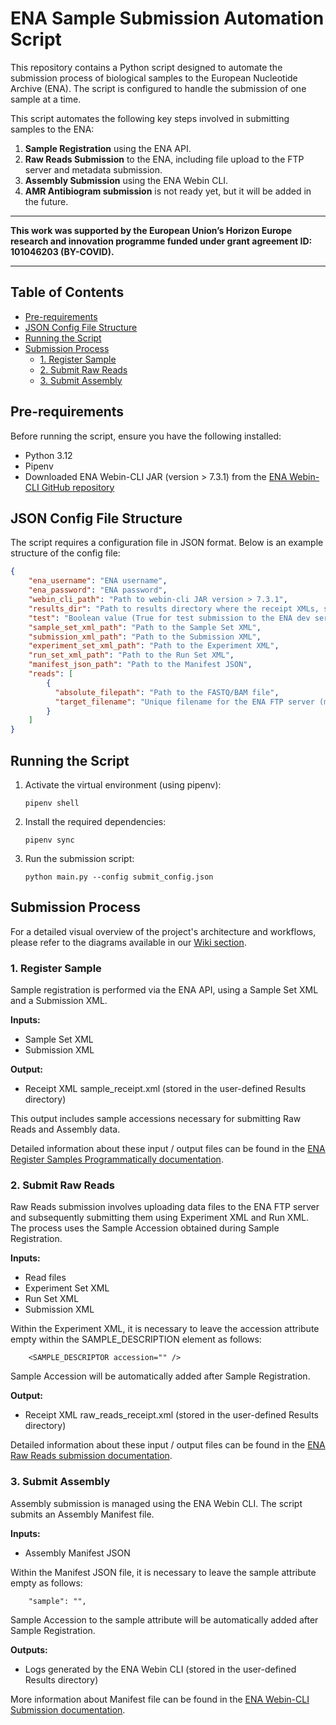 # ENA Sample Submission Automation Script

This repository contains a Python script designed to automate the submission process of biological samples to the European Nucleotide Archive (ENA). The script is configured to handle the submission of one sample at a time.

This script automates the following key steps involved in submitting samples to the ENA:
1. **Sample Registration** using the ENA API.
2. **Raw Reads Submission** to the ENA, including file upload to the FTP server and metadata submission.
3. **Assembly Submission** using the ENA Webin CLI.
4. **AMR Antibiogram submission** is not ready yet, but it will be added in the future.

---

**This work was supported by the European Union’s Horizon Europe research and innovation programme funded under grant agreement ID: 101046203 (BY-COVID).**

---

## Table of Contents
- [Pre-requirements](#pre-requirements)
- [JSON Config File Structure](#json-config-file-structure)
- [Running the Script](#running-the-script)
- [Submission Process](#submission-process)
  - [1. Register Sample](#1-sample-registration)
  - [2. Submit Raw Reads](#2-submit-raw-reads)
  - [3. Submit Assembly](#3-submit-assembly)

## Pre-requirements
Before running the script, ensure you have the following installed:
- Python 3.12
- Pipenv
- Downloaded ENA Webin-CLI JAR (version > 7.3.1) from the [ENA Webin-CLI GitHub repository](https://github.com/enasequence/webin-cli/releases)

## JSON Config File Structure
The script requires a configuration file in JSON format. Below is an example structure of the config file:

```json
{
    "ena_username": "ENA username",
    "ena_password": "ENA password",
    "webin_cli_path": "Path to webin-cli JAR version > 7.3.1",
    "results_dir": "Path to results directory where the receipt XMLs, submitted files and Assembly logs will be stored",
    "test": "Boolean value (True for test submission to the ENA dev server, False for production submission to the ENA prod server)",
    "sample_set_xml_path": "Path to the Sample Set XML",
    "submission_xml_path": "Path to the Submission XML",
    "experiment_set_xml_path": "Path to the Experiment XML",
    "run_set_xml_path": "Path to the Run Set XML",
    "manifest_json_path": "Path to the Manifest JSON",
    "reads": [
        {
          "absolute_filepath": "Path to the FASTQ/BAM file",
          "target_filename": "Unique filename for the ENA FTP server (must also be specified within the Run XML)"
        }
    ]
}
```

## Running the Script

1. Activate the virtual environment (using pipenv):

    ```shell
    pipenv shell
    ```

2. Install the required dependencies:

    ```shell
   pipenv sync
    ```

3. Run the submission script:

    ```shell
    python main.py --config submit_config.json
    ```

## Submission Process
For a detailed visual overview of the project's architecture and workflows, please refer to the diagrams available in our [Wiki section](https://github.com/cuspuk/ena_submit/wiki/ENA-Sample-Submission-Automation-Script).


### 1. Register Sample
Sample registration is performed via the ENA API, using a Sample Set XML and a Submission XML.

**Inputs:**
- Sample Set XML
- Submission XML

**Output:**
- Receipt XML sample_receipt.xml (stored in the user-defined Results directory)

This output includes sample accessions necessary for submitting Raw Reads and Assembly data.

Detailed information about these input / output files can be found in the [ENA Register Samples Programmatically documentation](https://ena-docs.readthedocs.io/en/latest/submit/samples/programmatic.html).

### 2. Submit Raw Reads
Raw Reads submission involves uploading data files to the ENA FTP server and subsequently submitting them using Experiment XML and Run XML. The process uses the Sample Accession obtained during Sample Registration.

**Inputs:**
- Read files
- Experiment Set XML
- Run Set XML
- Submission XML

Within the Experiment XML, it is necessary to leave the accession attribute empty within the SAMPLE_DESCRIPTION element as follows:

```shell
    <SAMPLE_DESCRIPTOR accession="" />
```

Sample Accession will be automatically added after Sample Registration.

**Output:**
- Receipt XML raw_reads_receipt.xml (stored in the user-defined Results directory)

Detailed information about these input / output files can be found in the [ENA Raw Reads submission documentation](https://ena-docs.readthedocs.io/en/latest/submit/reads/programmatic.html).

### 3. Submit Assembly
Assembly submission is managed using the ENA Webin CLI. The script submits an Assembly Manifest file.

**Inputs:**
- Assembly Manifest JSON

Within the Manifest JSON file, it is necessary to leave the sample attribute empty as follows:

```shell
    "sample": "",
```

Sample Accession to the sample attribute will be automatically added after Sample Registration.

**Outputs:**
- Logs generated by the ENA Webin CLI (stored in the user-defined Results directory)

More information about Manifest file can be found in the [ENA Webin-CLI Submission documentation](https://ena-docs.readthedocs.io/en/latest/submit/general-guide/webin-cli.html).
